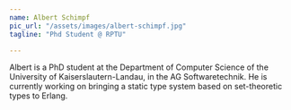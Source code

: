 ```yaml
---
name: Albert Schimpf
pic_url: "/assets/images/albert-schimpf.jpg"
tagline: "Phd Student @ RPTU"

---
```

Albert is a PhD student at the Department of Computer Science of the University of Kaiserslautern-Landau, in the AG Softwaretechnik. He is currently working on bringing a static type system based on set-theoretic types to Erlang.